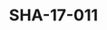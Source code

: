 ---
pid: SHA-17-011
title: SHA-17-011
language: ar
collection: شرحبيل احمد
original_label: 
rights: شرحبيل احمد
location_of_original: شرحبيل احمد
photographer_or_studio: استوديو جاك الكويت
scanned_from: photograph 11.9 by 16.8
_date: '1964'
location: الكويت
description: جمهور من الكويتيين
additional_notes: 
permission_display: 'yes'
on_server: 'no'
on_website: 'no'
permalink: "/archive/ar/sha-17-011.html"
layout: photo-page
---